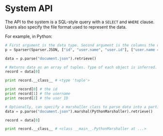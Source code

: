# System API

The API to the system is a SQL-style query with a `SELECT` and `WHERE` clause. Users also specify the file format used to represent the data.

For example, in Python:

```python
# First argument is the data type. Second argument is the columns the user wants. Third argument is predicates.
p = Sparser(Sparser.JSON, ["id", "user.name", "user.id"], ["user.name == (Tom || Dick || Harry)", "user.retweet_count > 50"])

data = p.parse("document.json").retrieve()

# Returns data as an array of tuples. Type of each object is inferred.
record = data[0]

print record.__class__ # <type 'tuple'>

print record[0] # the id
print record[1] # the username
print record[2] # the user ID

# Optionally, can specify a marshaller class to parse data into a particular format (useful for, e.g., parsing things into Java objects in the JNI).
data = p.parse("document.json").marshal(PythonMarshaller).retrieve()

record = data[0]

print record.__class__ # <class __main__.PythonMarshaller at ...>
```
